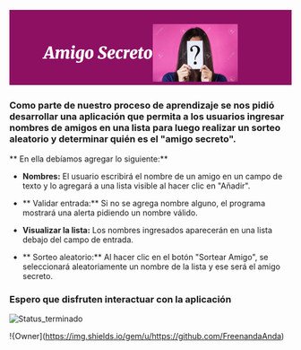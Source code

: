 ![amigosecreto](amigosecreto.png)




### Como parte de nuestro proceso de aprendizaje se nos pidió desarrollar una aplicación que permita a los usuarios ingresar nombres de amigos en una lista para luego realizar un sorteo aleatorio y determinar quién es el "amigo secreto".

<p>
** En ella debíamos agregar lo siguiente:**
</p>

- **Nombres:** El usuario escribirá el nombre de un amigo en un campo de texto y lo agregará a una lista visible al hacer clic en "Añadir".

- ** Validar entrada:** Si no se agrega nombre alguno, el programa mostrará una alerta pidiendo un nombre válido.

- **Visualizar la lista:** Los nombres ingresados aparecerán en una lista debajo del campo de entrada.

- ** Sorteo aleatorio:** Al hacer clic en el botón "Sortear Amigo",  se seleccionará aleatoriamente un nombre de la lista y ese será el amigo secreto.

### Espero que disfruten interactuar con la aplicación

![Status_terminado](https://img.shields.io/badge/STATUS_TERMINADO-white)


!{Owner](https://img.shields.io/gem/u/https://github.com/FreenandaAnda)


